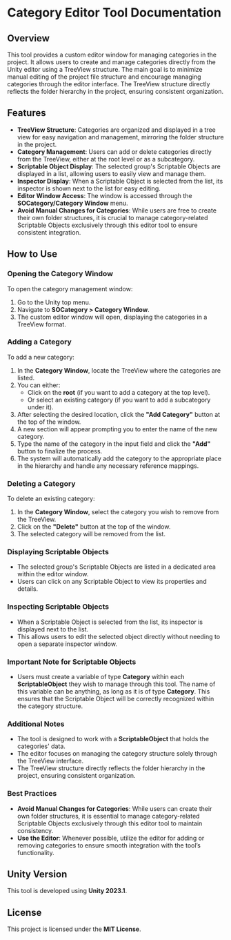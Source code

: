 # Category Editor Tool Documentation

## Overview
This tool provides a custom editor window for managing categories in the project. It allows users to create and manage categories directly from the Unity editor using a TreeView structure. The main goal is to minimize manual editing of the project file structure and encourage managing categories through the editor interface. The TreeView structure directly reflects the folder hierarchy in the project, ensuring consistent organization.

## Features
- **TreeView Structure**: Categories are organized and displayed in a tree view for easy navigation and management, mirroring the folder structure in the project.
- **Category Management**: Users can add or delete categories directly from the TreeView, either at the root level or as a subcategory.
- **Scriptable Object Display**: The selected group's Scriptable Objects are displayed in a list, allowing users to easily view and manage them.
- **Inspector Display**: When a Scriptable Object is selected from the list, its inspector is shown next to the list for easy editing.
- **Editor Window Access**: The window is accessed through the **SOCategory/Category Window** menu.
- **Avoid Manual Changes for Categories**: While users are free to create their own folder structures, it is crucial to manage category-related Scriptable Objects exclusively through this editor tool to ensure consistent integration.

## How to Use

### Opening the Category Window
To open the category management window:
1. Go to the Unity top menu.
2. Navigate to **SOCategory > Category Window**.
3. The custom editor window will open, displaying the categories in a TreeView format.

### Adding a Category
To add a new category:
1. In the **Category Window**, locate the TreeView where the categories are listed.
2. You can either:
   - Click on the **root** (if you want to add a category at the top level).
   - Or select an existing category (if you want to add a subcategory under it).
3. After selecting the desired location, click the **"Add Category"** button at the top of the window.
4. A new section will appear prompting you to enter the name of the new category.
5. Type the name of the category in the input field and click the **"Add"** button to finalize the process.
6. The system will automatically add the category to the appropriate place in the hierarchy and handle any necessary reference mappings.

### Deleting a Category
To delete an existing category:
1. In the **Category Window**, select the category you wish to remove from the TreeView.
2. Click on the **"Delete"** button at the top of the window.
3. The selected category will be removed from the list.

### Displaying Scriptable Objects
- The selected group's Scriptable Objects are listed in a dedicated area within the editor window.
- Users can click on any Scriptable Object to view its properties and details.

### Inspecting Scriptable Objects
- When a Scriptable Object is selected from the list, its inspector is displayed next to the list.
- This allows users to edit the selected object directly without needing to open a separate inspector window.

### Important Note for Scriptable Objects
- Users must create a variable of type **Category** within each **ScriptableObject** they wish to manage through this tool. The name of this variable can be anything, as long as it is of type **Category**. This ensures that the Scriptable Object will be correctly recognized within the category structure.

### Additional Notes
- The tool is designed to work with a **ScriptableObject** that holds the categories' data.
- The editor focuses on managing the category structure solely through the TreeView interface.
- The TreeView structure directly reflects the folder hierarchy in the project, ensuring consistent organization.

### Best Practices
- **Avoid Manual Changes for Categories**: While users can create their own folder structures, it is essential to manage category-related Scriptable Objects exclusively through this editor tool to maintain consistency.
- **Use the Editor**: Whenever possible, utilize the editor for adding or removing categories to ensure smooth integration with the tool’s functionality.

## Unity Version
This tool is developed using **Unity 2023.1**.

## License
This project is licensed under the **MIT License**.
